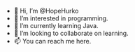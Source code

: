 - 👋 Hi, I’m @HopeHurko
- 👀 I’m interested in programming.
- 🌱 I’m currently learning Java.
- 💞️ I’m looking to collaborate on learning.
- 📫 You can reach me here.

<!---
HopeHurko/HopeHurko is a ✨ special ✨ repository because its `README.md` (this file) appears on your GitHub profile.
You can click the Preview link to take a look at your changes.
--->
